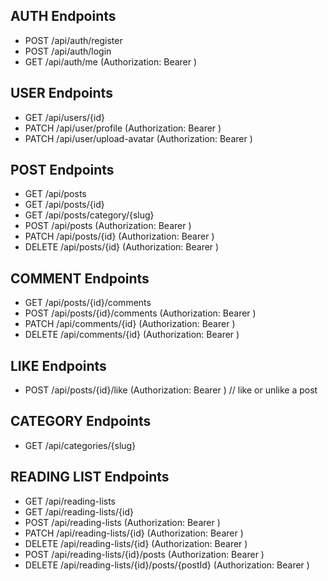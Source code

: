 ## AUTH Endpoints

- POST /api/auth/register
- POST /api/auth/login
- GET /api/auth/me (Authorization: Bearer <token>)

## USER Endpoints

- GET /api/users/{id}
- PATCH /api/user/profile (Authorization: Bearer <token>)
- PATCH /api/user/upload-avatar (Authorization: Bearer <token>)

## POST Endpoints

- GET /api/posts
- GET /api/posts/{id}
- GET /api/posts/category/{slug}
- POST /api/posts (Authorization: Bearer <token>)
- PATCH /api/posts/{id} (Authorization: Bearer <token>)
- DELETE /api/posts/{id} (Authorization: Bearer <token>)

## COMMENT Endpoints

- GET /api/posts/{id}/comments
- POST /api/posts/{id}/comments (Authorization: Bearer <token>)
- PATCH /api/comments/{id} (Authorization: Bearer <token>)
- DELETE /api/comments/{id} (Authorization: Bearer <token>)

## LIKE Endpoints

- POST /api/posts/{id}/like (Authorization: Bearer <token>) // like or unlike a post

## CATEGORY Endpoints

- GET /api/categories/{slug}

## READING LIST Endpoints

- GET /api/reading-lists
- GET /api/reading-lists/{id}
- POST /api/reading-lists (Authorization: Bearer <token>)
- PATCH /api/reading-lists/{id} (Authorization: Bearer <token>)
- DELETE /api/reading-lists/{id} (Authorization: Bearer <token>)
- POST /api/reading-lists/{id}/posts (Authorization: Bearer <token>)
- DELETE /api/reading-lists/{id}/posts/{postId} (Authorization: Bearer <token>)